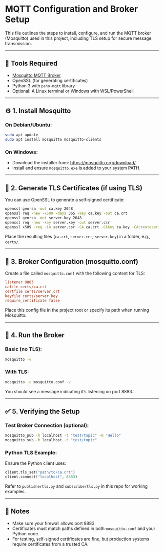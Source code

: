 # MQTT Configuration and Broker Setup

This file outlines the steps to install, configure, and run the MQTT broker (Mosquitto) used in this project, including TLS setup for secure message transmission.

---

## 🧰 Tools Required

- [Mosquitto MQTT Broker](https://mosquitto.org/)
- OpenSSL (for generating certificates)
- Python 3 with `paho-mqtt` library
- Optional: A Linux terminal or Windows with WSL/PowerShell

---

## ⚙️ 1. Install Mosquitto

### On Debian/Ubuntu:
```bash
sudo apt update
sudo apt install mosquitto mosquitto-clients
```

### On Windows:
- Download the installer from: https://mosquitto.org/download/
- Install and ensure `mosquitto.exe` is added to your system PATH.

---

## 🔐 2. Generate TLS Certificates (if using TLS)

You can use OpenSSL to generate a self-signed certificate:

```bash
openssl genrsa -out ca.key 2048
openssl req -new -x509 -days 365 -key ca.key -out ca.crt
openssl genrsa -out server.key 2048
openssl req -new -key server.key -out server.csr
openssl x509 -req -in server.csr -CA ca.crt -CAkey ca.key -CAcreateserial -out server.crt -days 365
```

Place the resulting files (`ca.crt`, `server.crt`, `server.key`) in a folder, e.g., `certs/`.

---

## 📝 3. Broker Configuration (mosquitto.conf)

Create a file called `mosquitto.conf` with the following content for TLS:

```ini
listener 8883
cafile certs/ca.crt
certfile certs/server.crt
keyfile certs/server.key
require_certificate false
```

Place this config file in the project root or specify its path when running Mosquitto.

---

## 🚀 4. Run the Broker

### Basic (no TLS):
```bash
mosquitto -v
```

### With TLS:
```bash
mosquitto -c mosquitto.conf -v
```

You should see a message indicating it’s listening on port 8883.

---

## ✅ 5. Verifying the Setup

### Test Broker Connection (optional):
```bash
mosquitto_pub -h localhost -t "test/topic" -m "Hello"
mosquitto_sub -h localhost -t "test/topic"
```

### Python TLS Example:
Ensure the Python client uses:
```python
client.tls_set("path/to/ca.crt")
client.connect("localhost", 8883)
```

Refer to `publishertls.py` and `subscribertls.py` in this repo for working examples.

---

## 🧾 Notes

- Make sure your firewall allows port 8883.
- Certificates must match paths defined in both `mosquitto.conf` and your Python code.
- For testing, self-signed certificates are fine, but production systems require certificates from a trusted CA.
